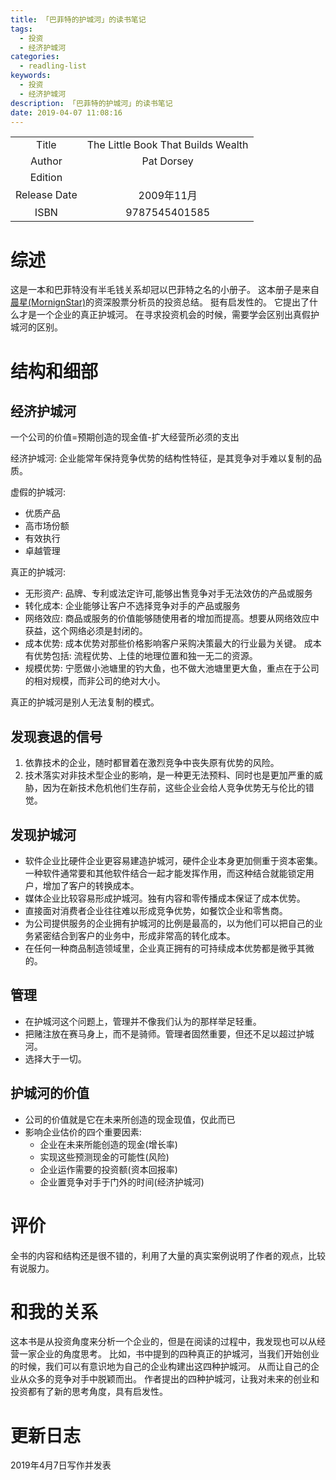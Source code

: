 ```yaml
---
title: 「巴菲特的护城河」的读书笔记
tags:
  - 投资
  - 经济护城河
categories:
  - readling-list
keywords:
  - 投资
  - 经济护城河
description: 「巴菲特的护城河」的读书笔记
date: 2019-04-07 11:08:16
---
```





|  |  |
|:-------------:|:--:|
|Title          | The Little Book That Builds Wealth |
|Author        | Pat Dorsey |
|Edition       | |
|Release Date  | 2009年11月 |
|ISBN          | 9787545401585 |

# 综述

这是一本和巴菲特没有半毛钱关系却冠以巴菲特之名的小册子。
这本册子是来自[晨星(MornignStar)](https://www.morningstar.com/)的资深股票分析员的投资总结。
挺有启发性的。
它提出了什么才是一个企业的真正护城河。
在寻求投资机会的时候，需要学会区别出真假护城河的区别。

# 结构和细部

## 经济护城河

一个公司的价值=预期创造的现金值-扩大经营所必须的支出

经济护城河: 企业能常年保持竞争优势的结构性特征，是其竞争对手难以复制的品质。

虚假的护城河:
- 优质产品
- 高市场份额
- 有效执行
- 卓越管理

真正的护城河:
- 无形资产: 品牌、专利或法定许可,能够出售竞争对手无法效仿的产品或服务
- 转化成本: 企业能够让客户不选择竞争对手的产品或服务
- 网络效应: 商品或服务的价值能够随使用者的增加而提高。想要从网络效应中获益，这个网络必须是封闭的。
- 成本优势: 成本优势对那些价格影响客户采购决策最大的行业最为关键。 成本有优势包括: 流程优势、上佳的地理位置和独一无二的资源。
- 规模优势: 宁愿做小池塘里的钓大鱼，也不做大池塘里更大鱼，重点在于公司的相对规模，而非公司的绝对大小。

真正的护城河是别人无法复制的模式。


## 发现衰退的信号

1. 依靠技术的企业，随时都冒着在激烈竞争中丧失原有优势的风险。
2. 技术落实对非技术型企业的影响，是一种更无法预料、同时也是更加严重的威胁，因为在新技术危机他们生存前，这些企业会给人竞争优势无与伦比的错觉。

## 发现护城河
- 软件企业比硬件企业更容易建造护城河，硬件企业本身更加侧重于资本密集。一种软件通常要和其他软件结合一起才能发挥作用，而这种结合就能锁定用户，增加了客户的转换成本。
- 媒体企业比较容易形成护城河。独有内容和零传播成本保证了成本优势。
- 直接面对消费者企业往往难以形成竞争优势，如餐饮企业和零售商。
- 为公司提供服务的企业拥有护城河的比例是最高的，以为他们可以把自己的业务紧密结合到客户的业务中，形成非常高的转化成本。
- 在任何一种商品制造领域里，企业真正拥有的可持续成本优势都是微乎其微的。


## 管理

- 在护城河这个问题上，管理并不像我们认为的那样举足轻重。
- 把赌注放在赛马身上，而不是骑师。管理者固然重要，但还不足以超过护城河。
- 选择大于一切。

## 护城河的价值
- 公司的价值就是它在未来所创造的现金现值，仅此而已
- 影响企业估价的四个重要因素:
    - 企业在未来所能创造的现金(增长率)
    - 实现这些预测现金的可能性(风险)
    - 企业运作需要的投资额(资本回报率)
    - 企业置竞争对手于门外的时间(经济护城河)

#  评价

全书的内容和结构还是很不错的，利用了大量的真实案例说明了作者的观点，比较有说服力。


# 和我的关系

这本书是从投资角度来分析一个企业的，但是在阅读的过程中，我发现也可以从经营一家企业的角度思考。
比如，书中提到的四种真正的护城河，当我们开始创业的时候，我们可以有意识地为自己的企业构建出这四种护城河。
从而让自己的企业从众多的竞争对手中脱颖而出。
作者提出的四种护城河，让我对未来的创业和投资都有了新的思考角度，具有启发性。

# 更新日志

2019年4月7日写作并发表
